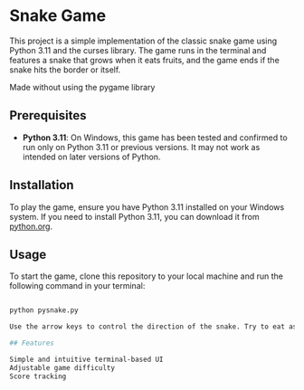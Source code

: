 # Snake Game

This project is a simple implementation of the classic snake game using Python 3.11 and the curses library. The game runs in the terminal and features a snake that grows when it eats fruits, and the game ends if the snake hits the border or itself.

Made without using the pygame library

## Prerequisites

- **Python 3.11**: On Windows, this game has been tested and confirmed to run only on Python 3.11 or previous versions. It may not work as intended on later versions of Python.

## Installation

To play the game, ensure you have Python 3.11 installed on your Windows system. If you need to install Python 3.11, you can download it from [python.org](https://www.python.org/downloads/release/python-3110/).

## Usage

To start the game, clone this repository to your local machine and run the following command in your terminal:

```bash

python pysnake.py

Use the arrow keys to control the direction of the snake. Try to eat as many fruits as possible without running into the borders or yourself.

## Features

Simple and intuitive terminal-based UI
Adjustable game difficulty
Score tracking
